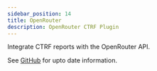 ```yaml
---
sidebar_position: 14
title: OpenRouter
description: OpenRouter CTRF Plugin
---
```


Integrate CTRF reports with the OpenRouter API.

See [GitHub](https://github.com/ctrf-io/ai-test-reporter) for upto date information.
